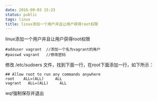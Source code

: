 ```yaml
---
date: 2016-09-03 15:23
status: public
tags: linux
title: linux添加一个用户并且让用户获得root权限
---
```


linux添加一个用户并且让用户获得root权限

    #adduser vagrant  //添加一个名为vagrant的用户
    #passwd vagrant   //修改密码
    
修改 /etc/sudoers 文件，找到下面一行，在root下面添加一行，如下所示：

    ## Allow root to run any commands anywhere
    root    ALL=(ALL)     ALL
    vagrant   ALL=(ALL)     ALL

wq!强制保存并退出